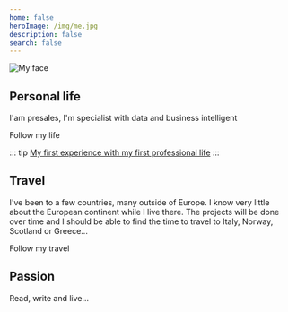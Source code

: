 ```yaml
---
home: false
heroImage: /img/me.jpg
description: false
search: false
---
```


<img :src="$withBase('/img/me.jpg')" alt="My face">

## Personal life

I'am presales, I'm specialist with data and business intelligent

<a :href="$withBase('/personal/')">Follow my life</a>

::: tip
[My first experience with my first professional life](http://vincent.legeard.info/cv)
:::

## Travel

I've been to a few countries, many outside of Europe. I know very little about the European continent while I live there. The projects will be done over time and I should be able to find the time to travel to Italy, Norway, Scotland or Greece...

<a :href="$withBase('/travel/Maroc.html')">Follow my travel</a>

## Passion

Read, write and live...
